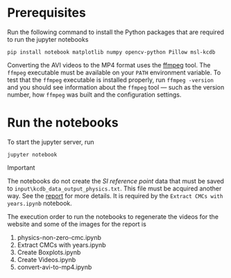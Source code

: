 # Prerequisites

Run the following command to install the Python packages that are required to run the jupyter notebooks

```console
pip install notebook matplotlib numpy opencv-python Pillow msl-kcdb
```

Converting the AVI videos to the MP4 format uses the [ffmpeg](https://ffmpeg.org/download.html) tool. The `ffmpeg` executable must be available on your `PATH` environment variable. To test that the `ffmpeg` executable is installed properly, run `ffmpeg -version` and you should see information about the `ffmpeg` tool &mdash; such as the version number, how `ffmpeg` was built and the configuration settings.

# Run the notebooks

To start the jupyter server, run

```console
jupyter notebook
```

> [!IMPORTANT]
> The notebooks do not create the _SI reference point_ data that must be saved to `input\kcdb_data_output_physics.txt`. This file must be acquired another way. See the [report](https://github.com/MSLNZ/service-coverage-evolution/blob/main/report/report.pdf) for more details. It is required by the `Extract CMCs with years.ipynb` notebook.

The execution order to run the notebooks to regenerate the videos for the website and some of the images for the report is

1. physics-non-zero-cmc.ipynb
2. Extract CMCs with years.ipynb
3. Create Boxplots.ipynb
4. Create Videos.ipynb
5. convert-avi-to-mp4.ipynb
